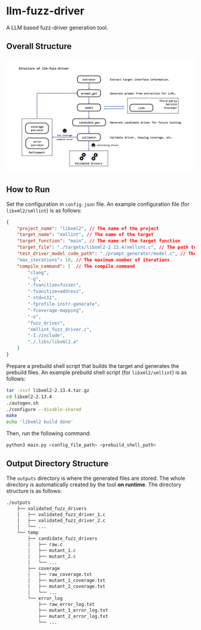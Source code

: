 # llm-fuzz-driver
A LLM based fuzz-driver generation tool.

## Overall Structure

![structure](./structure.png)

## How to Run

Set the configuration in `config.json` file. An example configuration file (for `libxml2/xmllint`) is as follows:

```json
{
    "project_name": "libxml2", // The name of the project
    "target_name": "xmllint", // The name of the target
    "target_function": "main", // The name of the target function
    "target_file": "./targets/libxml2-2.13.4/xmllint.c", // The path to the target file (after prebuild)
    "test_driver_model_code_path": "./prompt_generator/model.c", // The path to the model code (default: ./prompt_generator/model.c)
    "max_iterations": 10, // The maximum number of iterations
    "compile_command": [  // The compile command
        "clang",
        "-g",
        "-fsanitize=fuzzer",
        "-fsanitize=address",
        "-std=c11",
        "-fprofile-instr-generate",
        "-fcoverage-mapping",
        "-o",
        "fuzz_driver",
        "xmllint_fuzz_driver.c",
        "-I./include",
        "./.libs/libxml2.a"
    ]
}

```

Prepare a prebuild shell script that builds the target and generates the prebuild files. An example prebuild shell 
script (for `libxml2/xmllint`) is as follows:

```bash
tar -zxvf libxml2-2.13.4.tar.gz
cd libxml2-2.13.4
./autogen.sh
./configure --disable-shared
make
echo 'libxml2 build done'
```

Then, run the following command:

```bash
python3 main.py <config_file_path> <prebuild_shell_path>
```

## Output Directory Structure

The `outputs` directory is where the generated files are stored. The whole directory is automatically created by the 
tool **on runtime**. The directory structure is as follows:

```
./outputs
    ├── validated_fuzz_drivers
    │   ├── validated_fuzz_driver_1.c
    │   ├── validated_fuzz_driver_2.c
    │   └── ...
    └── temp
        ├── candidate_fuzz_drivers
        │   ├── raw.c
        │   ├── mutant_1.c
        │   ├── mutant_2.c
        │   └── ...
        ├── coverage
        │   ├── raw_coverage.txt
        │   ├── mutant_1_coverage.txt
        │   ├── mutant_2_coverage.txt
        │   └── ...
        └── error_log
            ├── raw_error_log.txt
            ├── mutant_1_error_log.txt
            ├── mutant_2_error_log.txt
            └── ...
```